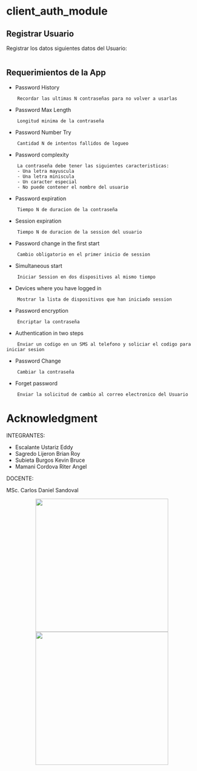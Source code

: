 # client_auth_module

## Registrar Usuario
Registrar los datos siguientes datos del Usuario:
```

```


## Requerimientos de la App

* Password History 
```
	Recordar las ultimas N contraseñas para no volver a usarlas
```

* Password Max Length 
```
	Longitud minima de la contraseña
```

* Password Number Try
```
	Cantidad N de intentos fallidos de logueo
```

* Password complexity
```
	La contraseña debe tener las siguientes caracteristicas:
	- Una letra mayuscula
	- Una letra miniscula
	- Un caracter especial
	- No puede contener el nombre del usuario
```

* Password expiration
```
	Tiempo N de duracion de la contraseña
```

* Session expiration
```
	Tiempo N de duracion de la session del usuario
```

* Password change in the first start
```
	Cambio obligatorio en el primer inicio de session 
```

* Simultaneous start
```
	Iniciar Session en dos dispositivos al mismo tiempo
```

* Devices where you have logged in
```
	Mostrar la lista de dispositivos que han iniciado session
```

* Password encryption
```
	Encriptar la contraseña
```

* Authentication in two steps
```
	Enviar un codigo en un SMS al telefono y soliciar el codigo para iniciar sesion
```

* Password Change
```
	Cambiar la contraseña
```

* Forget password
```
	Enviar la solicitud de cambio al correo electronico del Usuario
```


# Acknowledgment

INTEGRANTES:

- Escalante Ustariz Eddy
- Sagredo Lijeron Brian Roy
- Subieta Burgos Kevin Bruce
- Mamani Cordova Riter Angel

DOCENTE:

MSc. Carlos Daniel Sandoval

 <p align="center"> <img src="your_relative_path_here" width="350"/> <img src="https://www.google.com/imgres?imgurl=https%3A%2F%2Fwww.soe.uagrm.edu.bo%2Fwp-content%2Fuploads%2F2016%2F11%2Flogos.png&imgrefurl=https%3A%2F%2Fwww.soe.uagrm.edu.bo%2F&docid=x1YjFzoXIBP_RM&tbnid=tjfl9ktE-h7jmM%3A&vet=10ahUKEwis6uffkJvhAhWMxFkKHaWSCzoQMwg9KAAwAA..i&w=800&h=202&bih=657&biw=1396&q=soe%20uagrm&ved=0ahUKEwis6uffkJvhAhWMxFkKHaWSCzoQMwg9KAAwAA&iact=mrc&uact=8" width="350"/> </p> 

